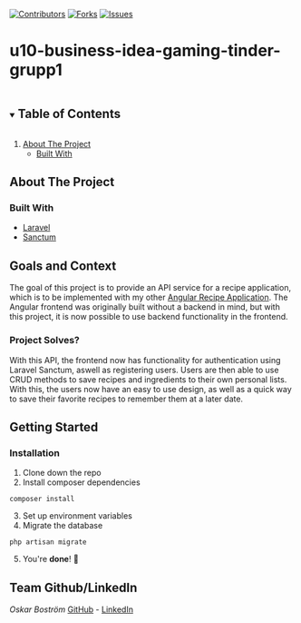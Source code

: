 [![Contributors][contributors-shield]][contributors-url]
[![Forks][forks-shield]][forks-url]
[![Issues][issues-shield]][issues-url]
<!-- TABLE OF CONTENTS -->
# u10-business-idea-gaming-tinder-grupp1
<details open="open">
  <summary><h2 style="display: inline-block">Table of Contents</h2></summary>
  <ol>
    <li><a href="#about-the-project">About The Project</a>
            <ul>
                <li><a href="#built-with">Built With</a></li>
            </ul>
    </li>  
  </ol>
</details>

## About The Project<br>
### Built With
* [Laravel](https://laravel.com/)
* [Sanctum](https://laravel.com/docs/8.x/sanctum)

## Goals and Context
The goal of this project is to provide an API service for a recipe application, which is to be implemented with my other [Angular Recipe Application](https://github.com/chas-academy/u07-recipe-app-Oskar-Mikael). The Angular frontend was originally built without a backend in mind, but with this project, it is now possible to use backend functionality in the frontend. 
### Project Solves?
With this API, the frontend now has functionality for authentication using Laravel Sanctum, aswell as registering users. Users are then able to use CRUD methods to save recipes and ingredients to their own personal lists. With this, the users now have an easy to use design, as well as a quick way to save their favorite recipes to remember them at a later date.
<!-- GETTING STARTED -->
## Getting Started
### Installation
1. Clone down the repo
2. Install composer dependencies
```
composer install
```
3. Set up environment variables
4. Migrate the database
```
php artisan migrate
```
5. You're **done**! :tada:

## Team Github/LinkedIn
<!--Insert team members-->
*Oskar Boström* [GitHub](https://github.com/Oskar-Mikael) - [LinkedIn](https://www.linkedin.com/in/oskar-bostr%C3%B6m-6462b81b5/)<br>

<!-- MARKDOWN LINKS & IMAGES -->
[contributors-shield]: https://img.shields.io/github/contributors/chas-academy/u08-recipe-api-Oskar-Mikael.svg?style=for-the-badge
[contributors-url]: https://github.com/chas-academy/u08-recipe-api-Oskar-Mikael/graphs/contributors
[forks-shield]: https://img.shields.io/github/forks/chas-academy/u08-recipe-api-Oskar-Mikael.svg?style=for-the-badge
[forks-url]: https://github.com/chas-academy/u08-recipe-api-Oskar-Mikael/network/members
[issues-shield]: https://img.shields.io/github/issues/chas-academy/u08-recipe-api-Oskar-Mikael.svg?style=for-the-badge
[issues-url]: https://github.com/chas-academy/u08-recipe-api-Oskar-Mikael/issues
